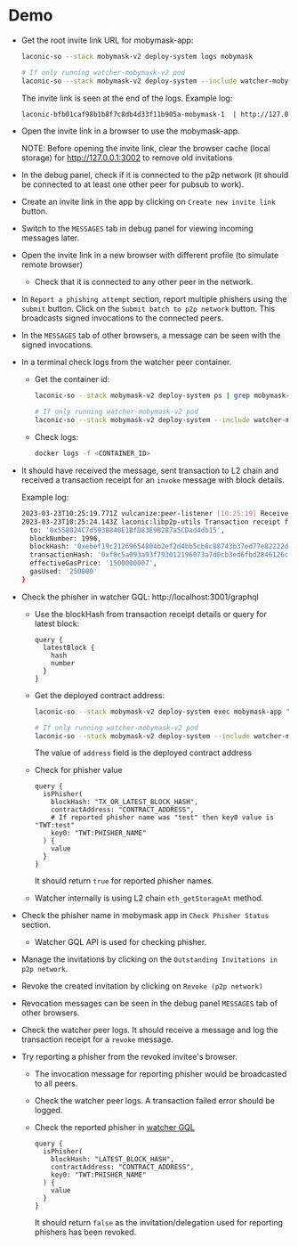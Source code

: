 # Demo

* Get the root invite link URL for mobymask-app:

  ```bash
  laconic-so --stack mobymask-v2 deploy-system logs mobymask

  # If only running watcher-mobymask-v2 pod
  laconic-so --stack mobymask-v2 deploy-system --include watcher-mobymask-v2 logs mobymask
  ```

  The invite link is seen at the end of the logs. Example log:

  ```bash
  laconic-bfb01caf98b1b8f7c8db4d33f11b905a-mobymask-1  | http://127.0.0.1:3002/#/members?invitation=%7B%22v%22%3A1%2C%22signedDelegations%22%3A%5B%7B%22signature%22%3A%220x7559bd412f02677d60820e38243acf61547f79339395a34f7d4e1630e645aeb30535fc219f79b6fbd3af0ce3bd05132ad46d2b274a9fbc4c36bc71edd09850891b%22%2C%22delegation%22%3A%7B%22delegate%22%3A%220xc0838c92B2b71756E0eAD5B3C1e1F186baeEAAac%22%2C%22authority%22%3A%220x0000000000000000000000000000000000000000000000000000000000000000%22%2C%22caveats%22%3A%5B%7B%22enforcer%22%3A%220x558024C7d593B840E1BfD83E9B287a5CDad4db15%22%2C%22terms%22%3A%220x0000000000000000000000000000000000000000000000000000000000000000%22%7D%5D%7D%7D%5D%2C%22key%22%3A%220x98da9805821f1802196443e578fd32af567bababa0a249c07c82df01ecaa7d8d%22%7D
  ```

* Open the invite link in a browser to use the mobymask-app.

  NOTE: Before opening the invite link, clear the browser cache (local storage) for http://127.0.0.1:3002 to remove old invitations

* In the debug panel, check if it is connected to the p2p network (it should be connected to at least one other peer for pubsub to work).

* Create an invite link in the app by clicking on `Create new invite link` button.

* Switch to the `MESSAGES` tab in debug panel for viewing incoming messages later.

* Open the invite link in a new browser with different profile (to simulate remote browser)
  * Check that it is connected to any other peer in the network.

* In `Report a phishing attempt` section, report multiple phishers using the `submit` button. Click on the `Submit batch to p2p network` button. This broadcasts signed invocations to the connected peers.

* In the `MESSAGES` tab of other browsers, a message can be seen with the signed invocations.

* In a terminal check logs from the watcher peer container.

  * Get the container id:

    ```bash
    laconic-so --stack mobymask-v2 deploy-system ps | grep mobymask-watcher-server

    # If only running watcher-mobymask-v2 pod
    laconic-so --stack mobymask-v2 deploy-system --include watcher-mobymask-v2 ps | grep mobymask-watcher-server
    ```

  * Check logs:

    ```bash
    docker logs -f <CONTAINER_ID>
    ```

* It should have received the message, sent transaction to L2 chain and received a transaction receipt for an `invoke` message with block details.

  Example log:

  ```bash
  2023-03-23T10:25:19.771Z vulcanize:peer-listener [10:25:19] Received a message on mobymask P2P network from peer: 12D3KooWAVNswtcrX12iDYukEoxdQwD34kJyRWcQTfZ4unGg2xjd
  2023-03-23T10:25:24.143Z laconic:libp2p-utils Transaction receipt for invoke message {
    to: '0x558024C7d593B840E1BfD83E9B287a5CDad4db15',
    blockNumber: 1996,
    blockHash: '0xebef19c21269654804b2ef2d4bb5cb6c88743b37ed77e82222dc5671debf3afb',
    transactionHash: '0xf8c5a093a93f793012196073a7d0cb3ed6fbd2846126c066cb31c72100960cb1',
    effectiveGasPrice: '1500000007',
    gasUsed: '250000'
  }
  ```

* Check the phisher in watcher GQL: http://localhost:3001/graphql
  * Use the blockHash from transaction receipt details or query for latest block:

    ```gql
    query {
      latestBlock {
        hash
        number
      }
    }
    ```

  * Get the deployed contract address:

    ```bash
    laconic-so --stack mobymask-v2 deploy-system exec mobymask-app "cat src/config.json"

    # If only running watcher-mobymask-v2 pod
    laconic-so --stack mobymask-v2 deploy-system --include watcher-mobymask-v2 exec mobymask-app "cat src/config.json"
    ```

    The value of `address` field is the deployed contract address

  * Check for phisher value

    ```gql
    query {
      isPhisher(
        blockHash: "TX_OR_LATEST_BLOCK_HASH",
        contractAddress: "CONTRACT_ADDRESS",
        # If reported phisher name was "test" then key0 value is "TWT:test"
        key0: "TWT:PHISHER_NAME"
      ) {
        value
      }
    }
    ```

    It should return `true` for reported phisher names.

  * Watcher internally is using L2 chain `eth_getStorageAt` method.

* Check the phisher name in mobymask app in `Check Phisher Status` section.
    * Watcher GQL API is used for checking phisher.

* Manage the invitations by clicking on the `Outstanding Invitations in p2p network`.

* Revoke the created invitation by clicking on `Revoke (p2p network)`

* Revocation messages can be seen in the debug panel `MESSAGES` tab of other browsers.

* Check the watcher peer logs. It should receive a message and log the transaction receipt for a `revoke` message.

* Try reporting a phisher from the revoked invitee's browser.

  * The invocation message for reporting phisher would be broadcasted to all peers.

  * Check the watcher peer logs. A transaction failed error should be logged.

  * Check the reported phisher in [watcher GQL](https://localhost:3001/graphql)

    ```gql
    query {
      isPhisher(
        blockHash: "LATEST_BLOCK_HASH",
        contractAddress: "CONTRACT_ADDRESS",
        key0: "TWT:PHISHER_NAME"
      ) {
        value
      }
    }
    ```

    It should return `false` as the invitation/delegation used for reporting phishers has been revoked.
